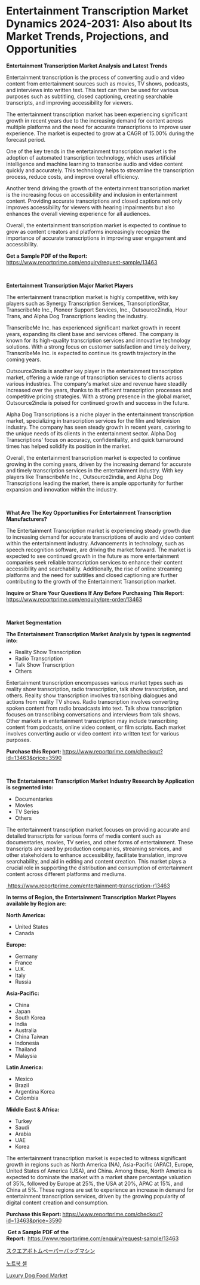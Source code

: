 <p><h1>Entertainment Transcription Market Dynamics 2024-2031: Also about Its Market Trends, Projections, and Opportunities</h1></p><p><strong>Entertainment Transcription Market Analysis and Latest Trends</strong></p>
<p><p>Entertainment transcription is the process of converting audio and video content from entertainment sources such as movies, TV shows, podcasts, and interviews into written text. This text can then be used for various purposes such as subtitling, closed captioning, creating searchable transcripts, and improving accessibility for viewers.</p><p>The entertainment transcription market has been experiencing significant growth in recent years due to the increasing demand for content across multiple platforms and the need for accurate transcriptions to improve user experience. The market is expected to grow at a CAGR of 15.00% during the forecast period.</p><p>One of the key trends in the entertainment transcription market is the adoption of automated transcription technology, which uses artificial intelligence and machine learning to transcribe audio and video content quickly and accurately. This technology helps to streamline the transcription process, reduce costs, and improve overall efficiency.</p><p>Another trend driving the growth of the entertainment transcription market is the increasing focus on accessibility and inclusion in entertainment content. Providing accurate transcriptions and closed captions not only improves accessibility for viewers with hearing impairments but also enhances the overall viewing experience for all audiences.</p><p>Overall, the entertainment transcription market is expected to continue to grow as content creators and platforms increasingly recognize the importance of accurate transcriptions in improving user engagement and accessibility.</p></p>
<p><strong>Get a Sample PDF of the Report:&nbsp;</strong> <a href="https://www.reportprime.com/enquiry/request-sample/13463">https://www.reportprime.com/enquiry/request-sample/13463</a></p>
<p>&nbsp;</p>
<p><strong>Entertainment Transcription Major Market Players</strong></p>
<p><p>The entertainment transcription market is highly competitive, with key players such as Synergy Transcription Services, TranscriptionStar, TranscribeMe Inc., Pioneer Support Services, Inc., Outsource2india, Hour Trans, and Alpha Dog Transcriptions leading the industry.</p><p>TranscribeMe Inc. has experienced significant market growth in recent years, expanding its client base and services offered. The company is known for its high-quality transcription services and innovative technology solutions. With a strong focus on customer satisfaction and timely delivery, TranscribeMe Inc. is expected to continue its growth trajectory in the coming years.</p><p>Outsource2india is another key player in the entertainment transcription market, offering a wide range of transcription services to clients across various industries. The company's market size and revenue have steadily increased over the years, thanks to its efficient transcription processes and competitive pricing strategies. With a strong presence in the global market, Outsource2india is poised for continued growth and success in the future.</p><p>Alpha Dog Transcriptions is a niche player in the entertainment transcription market, specializing in transcription services for the film and television industry. The company has seen steady growth in recent years, catering to the unique needs of its clients in the entertainment sector. Alpha Dog Transcriptions' focus on accuracy, confidentiality, and quick turnaround times has helped solidify its position in the market.</p><p>Overall, the entertainment transcription market is expected to continue growing in the coming years, driven by the increasing demand for accurate and timely transcription services in the entertainment industry. With key players like TranscribeMe Inc., Outsource2india, and Alpha Dog Transcriptions leading the market, there is ample opportunity for further expansion and innovation within the industry.</p></p>
<p>&nbsp;</p>
<p><strong>What Are The Key Opportunities For Entertainment Transcription Manufacturers?</strong></p>
<p><p>The Entertainment Transcription market is experiencing steady growth due to increasing demand for accurate transcriptions of audio and video content within the entertainment industry. Advancements in technology, such as speech recognition software, are driving the market forward. The market is expected to see continued growth in the future as more entertainment companies seek reliable transcription services to enhance their content accessibility and searchability. Additionally, the rise of online streaming platforms and the need for subtitles and closed captioning are further contributing to the growth of the Entertainment Transcription market.</p></p>
<p><strong>Inquire or Share Your Questions If Any Before Purchasing This Report:</strong> <a href="https://www.reportprime.com/enquiry/pre-order/13463">https://www.reportprime.com/enquiry/pre-order/13463</a></p>
<p>&nbsp;</p>
<p><strong>Market Segmentation</strong></p>
<p><strong>The Entertainment Transcription Market Analysis by types is segmented into:</strong></p>
<p><ul><li>Reality Show Transcription</li><li>Radio Transcription</li><li>Talk Show Transcription</li><li>Others</li></ul></p>
<p><p>Entertainment transcription encompasses various market types such as reality show transcription, radio transcription, talk show transcription, and others. Reality show transcription involves transcribing dialogues and actions from reality TV shows. Radio transcription involves converting spoken content from radio broadcasts into text. Talk show transcription focuses on transcribing conversations and interviews from talk shows. Other markets in entertainment transcription may include transcribing content from podcasts, online video content, or film scripts. Each market involves converting audio or video content into written text for various purposes.</p></p>
<p><strong>Purchase this Report:&nbsp;</strong><a href="https://www.reportprime.com/checkout?id=13463&price=3590">https://www.reportprime.com/checkout?id=13463&price=3590</a></p>
<p>&nbsp;</p>
<p><strong>The Entertainment Transcription Market Industry Research by Application is segmented into:</strong></p>
<p><ul><li>Documentaries</li><li>Movies</li><li>TV Series</li><li>Others</li></ul></p>
<p><p>The entertainment transcription market focuses on providing accurate and detailed transcripts for various forms of media content such as documentaries, movies, TV series, and other forms of entertainment. These transcripts are used by production companies, streaming services, and other stakeholders to enhance accessibility, facilitate translation, improve searchability, and aid in editing and content creation. This market plays a crucial role in supporting the distribution and consumption of entertainment content across different platforms and mediums.</p></p>
<p><a href="https://www.reportprime.com/entertainment-transcription-r13463">&nbsp;https://www.reportprime.com/entertainment-transcription-r13463</a></p>
<p><strong>In terms of Region, the Entertainment Transcription Market Players available by Region are:</strong></p>
<p>
    <p> <strong> North America: </strong>
        <ul>
            <li>United States</li>
            <li>Canada</li>
        </ul>
        </p> 
    <p> <strong> Europe: </strong>
        <ul>
            <li>Germany</li>
            <li>France</li>
            <li>U.K.</li>
            <li>Italy</li>
            <li>Russia</li>
        </ul>
        </p> 
    <p> <strong> Asia-Pacific: </strong>
        <ul>
            <li>China</li>
            <li>Japan</li>
            <li>South Korea</li>
            <li>India</li>
            <li>Australia</li>
            <li>China Taiwan</li>
            <li>Indonesia</li>
            <li>Thailand</li>
            <li>Malaysia</li>
        </ul>
        </p> 
    <p> <strong> Latin America: </strong>
        <ul>
            <li>Mexico</li>
            <li>Brazil</li>
            <li>Argentina Korea</li>
            <li>Colombia</li>
        </ul>
        </p> 
    <p> <strong> Middle East & Africa: </strong>
        <ul>
            <li>Turkey</li>
            <li>Saudi</li>
            <li>Arabia</li>
            <li>UAE</li>
            <li>Korea</li>
        </ul>
    </p>
    </p>
<p><p>The entertainment transcription market is expected to witness significant growth in regions such as North America (NA), Asia-Pacific (APAC), Europe, United States of America (USA), and China. Among these, North America is expected to dominate the market with a market share percentage valuation of 35%, followed by Europe at 25%, the USA at 20%, APAC at 15%, and China at 5%. These regions are set to experience an increase in demand for entertainment transcription services, driven by the growing popularity of digital content creation and consumption.</p></p>
<p><strong>Purchase this Report: </strong><a href="https://www.reportprime.com/checkout?id=13463&price=3590">https://www.reportprime.com/checkout?id=13463&price=3590</a></p>
<p>&nbsp;<strong>Get a Sample PDF of the Report:&nbsp;&nbsp;</strong><a href="https://www.reportprime.com/enquiry/request-sample/13463">https://www.reportprime.com/enquiry/request-sample/13463</a></p>
<p><strong></strong></p>
<p><p><a href="https://medium.com/@amandasantosxavier51/%E6%AD%A3%E6%96%B9%E5%BD%A2%E3%81%AE%E5%BA%95%E3%81%AE%E3%83%9A%E3%83%BC%E3%83%91%E3%83%BC%E3%83%90%E3%83%83%E3%82%B0%E6%A9%9F%E5%B8%82%E5%A0%B4%E3%81%AE%E5%88%86%E6%9E%90-2024%E5%B9%B4%E3%81%8B%E3%82%892031%E5%B9%B4%E3%81%BE%E3%81%A7%E3%81%AE%E4%B8%96%E7%95%8C%E5%B8%82%E5%A0%B4%E5%B1%95%E6%9C%9B-8a9d27b11d0d">スクエアボトムペーパーバッグマシン</a></p><p><a href="https://medium.com/@seanturner6262/%EB%85%B8%ED%8A%B8%EB%B6%81-%EC%BC%80%EC%9D%B4%EC%8A%A4-%EC%8B%9C%EC%9E%A5-%EB%8F%99%ED%96%A5-%EC%8B%9C%EC%9E%A5-%EB%8F%99%ED%96%A5-%EC%84%B1%EC%9E%A5-2024%EB%85%84%EB%B6%80%ED%84%B0-2031%EB%85%84%EA%B9%8C%EC%A7%80-%EC%98%88%EC%B8%A1-023269bbd262">노트북 셸</a></p><p><a href="https://issuu.com/reportprime-2/docs/luxury-dog-food-market-size-2030.pptx">Luxury Dog Food Market</a></p></p>